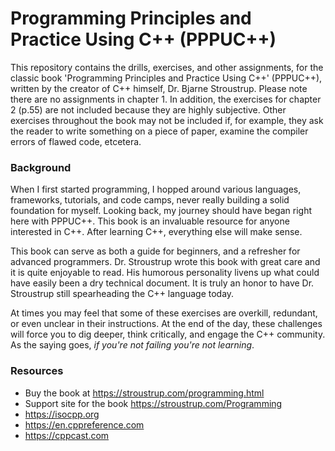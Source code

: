 Programming Principles and Practice Using C++ (PPPUC++)
=======================================================

This repository contains the drills, exercises, and other assignments, for the classic book 'Programming Principles and Practice Using C++' (PPPUC++), written by the creator of C++ himself, Dr. Bjarne Stroustrup. Please note there are no assignments in chapter 1. In addition, the exercises for chapter 2 (p.55) are not included because they are highly subjective. Other exercises throughout the book may not be included if, for example, they ask the reader to write something on a piece of paper, examine the compiler errors of flawed code, etcetera.

### Background

When I first started programming, I hopped around various languages, frameworks, tutorials, and code camps, never really building a solid foundation for myself. Looking back, my journey should have began right here with PPPUC++. This book is an invaluable resource for anyone interested in C++. After learning C++, everything else will make sense.

This book can serve as both a guide for beginners, and a refresher for advanced programmers. Dr. Stroustrup wrote this book with great care and it is quite enjoyable to read. His humorous personality livens up what could have easily been a dry technical document. It is truly an honor to have Dr. Stroustrup still spearheading the C++ language today.

At times you may feel that some of these exercises are overkill, redundant, or even unclear in their instructions. At the end of the day, these challenges will force you to dig deeper, think critically, and engage the C++ community. As the saying goes, *if you're not failing you're not learning*.

### Resources

- Buy the book at https://stroustrup.com/programming.html
- Support site for the book https://stroustrup.com/Programming
- https://isocpp.org
- https://en.cppreference.com
- https://cppcast.com
